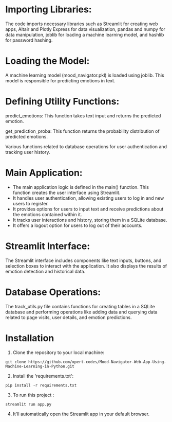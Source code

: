 # Importing Libraries:
The code imports necessary libraries such as Streamlit for creating web apps, Altair and Plotly Express for data visualization, pandas and numpy for data manipulation, joblib for loading a machine learning model, and hashlib for password hashing.

# Loading the Model:
A machine learning model (mood_navigator.pkl) is loaded using joblib. This model is responsible for predicting emotions in text.

# Defining Utility Functions:
predict_emotions: This function takes text input and returns the predicted emotion.

get_prediction_proba: This function returns the probability distribution of predicted emotions.

Various functions related to database operations for user authentication and tracking user history.

# Main Application:
- The main application logic is defined in the main() function. This function creates the user interface using Streamlit.
- It handles user authentication, allowing existing users to log in and new users to register.
- It provides options for users to input text and receive predictions about the emotions contained within it.
- It tracks user interactions and history, storing them in a SQLite database.
- It offers a logout option for users to log out of their accounts.

# Streamlit Interface:
The Streamlit interface includes components like text inputs, buttons, and selection boxes to interact with the application. It also displays the results of emotion detection and historical data.

# Database Operations:
The track_utils.py file contains functions for creating tables in a SQLite database and performing operations like adding data and querying data related to page visits, user details, and emotion predictions.


# Installation
1. Clone the repository to your local machine:
```
git clone https://github.com/xpert-codes/Mood-Navigator-Web-App-Using-Machine-Learning-in-Python.git
```

2. Install the 'requirements.txt':
```
pip install -r requirements.txt
```

3. To run this project :
```
streamlit run app.py
```

4. It'll automatically open the Streamlit app in your default browser.
